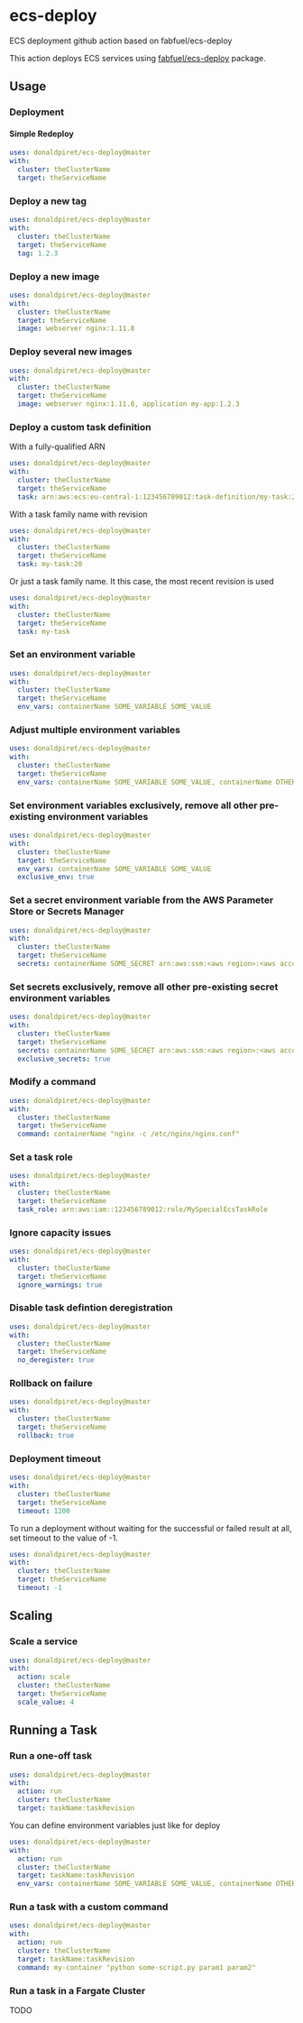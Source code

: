 # ecs-deploy
ECS deployment github action based on fabfuel/ecs-deploy

This action deploys ECS services using [fabfuel/ecs-deploy](https://github.com/fabfuel/ecs-deploy) package.

## Usage

### Deployment

#### Simple Redeploy

```yml
uses: donaldpiret/ecs-deploy@master
with:
  cluster: theClusterName
  target: theServiceName
```

### Deploy a new tag

```yml
uses: donaldpiret/ecs-deploy@master
with:
  cluster: theClusterName
  target: theServiceName
  tag: 1.2.3
 ```

### Deploy a new image

```yml
uses: donaldpiret/ecs-deploy@master
with:
  cluster: theClusterName
  target: theServiceName
  image: webserver nginx:1.11.8
 ```

### Deploy several new images

```yml
uses: donaldpiret/ecs-deploy@master
with:
  cluster: theClusterName
  target: theServiceName
  image: webserver nginx:1.11.8, application my-app:1.2.3
 ```

### Deploy a custom task definition

With a fully-qualified ARN

```yml
uses: donaldpiret/ecs-deploy@master
with:
  cluster: theClusterName
  target: theServiceName
  task: arn:aws:ecs:eu-central-1:123456789012:task-definition/my-task:20
 ```

With a task family name with revision

```yml
uses: donaldpiret/ecs-deploy@master
with:
  cluster: theClusterName
  target: theServiceName
  task: my-task:20
 ```

Or just a task family name. It this case, the most recent revision is used

```yml
uses: donaldpiret/ecs-deploy@master
with:
  cluster: theClusterName
  target: theServiceName
  task: my-task
 ```

### Set an environment variable

```yml
uses: donaldpiret/ecs-deploy@master
with:
  cluster: theClusterName
  target: theServiceName
  env_vars: containerName SOME_VARIABLE SOME_VALUE
 ```

### Adjust multiple environment variables

```yml
uses: donaldpiret/ecs-deploy@master
with:
  cluster: theClusterName
  target: theServiceName
  env_vars: containerName SOME_VARIABLE SOME_VALUE, containerName OTHER_VARIABLE OTHER_VALUE, appContainerName APP_VARIABLE APP_VALUE
 ```

### Set environment variables exclusively, remove all other pre-existing environment variables

```yml
uses: donaldpiret/ecs-deploy@master
with:
  cluster: theClusterName
  target: theServiceName
  env_vars: containerName SOME_VARIABLE SOME_VALUE
  exclusive_env: true
 ```

### Set a secret environment variable from the AWS Parameter Store or Secrets Manager

```yml
uses: donaldpiret/ecs-deploy@master
with:
  cluster: theClusterName
  target: theServiceName
  secrets: containerName SOME_SECRET arn:aws:ssm:<aws region>:<aws account id>:parameter/KEY_OF_SECRET_IN_PARAMETER_STORE
 ```

### Set secrets exclusively, remove all other pre-existing secret environment variables

```yml
uses: donaldpiret/ecs-deploy@master
with:
  cluster: theClusterName
  target: theServiceName
  secrets: containerName SOME_SECRET arn:aws:ssm:<aws region>:<aws account id>:parameter/KEY_OF_SECRET_IN_PARAMETER_STORE
  exclusive_secrets: true 
```

### Modify a command

```yml
uses: donaldpiret/ecs-deploy@master
with:
  cluster: theClusterName
  target: theServiceName
  command: containerName "nginx -c /etc/nginx/nginx.conf"
```

### Set a task role

```yml
uses: donaldpiret/ecs-deploy@master
with:
  cluster: theClusterName
  target: theServiceName
  task_role: arn:aws:iam::123456789012:role/MySpecialEcsTaskRole
```

### Ignore capacity issues

```yml
uses: donaldpiret/ecs-deploy@master
with:
  cluster: theClusterName
  target: theServiceName
  ignore_warnings: true
```

### Disable task defintion deregistration

```yml
uses: donaldpiret/ecs-deploy@master
with:
  cluster: theClusterName
  target: theServiceName
  no_deregister: true
```

### Rollback on failure

```yml
uses: donaldpiret/ecs-deploy@master
with:
  cluster: theClusterName
  target: theServiceName
  rollback: true
```

### Deployment timeout

```yml
uses: donaldpiret/ecs-deploy@master
with:
  cluster: theClusterName
  target: theServiceName
  timeout: 1200
```

To run a deployment without waiting for the successful or failed result at all, set timeout to the value of -1.


```yml
uses: donaldpiret/ecs-deploy@master
with:
  cluster: theClusterName
  target: theServiceName
  timeout: -1
```

## Scaling

### Scale a service

```yml
uses: donaldpiret/ecs-deploy@master
with:
  action: scale
  cluster: theClusterName
  target: theServiceName
  scale_value: 4
```

## Running a Task

### Run a one-off task

```yml
uses: donaldpiret/ecs-deploy@master
with:
  action: run
  cluster: theClusterName
  target: taskName:taskRevision
```

You can define environment variables just like for deploy

```yml
uses: donaldpiret/ecs-deploy@master
with:
  action: run
  cluster: theClusterName
  target: taskName:taskRevision
  env_vars: containerName SOME_VARIABLE SOME_VALUE, containerName OTHER_VARIABLE OTHER_VALUE, appContainerName APP_VARIABLE APP_VALUE
 ```

### Run a task with a custom command

```yml
uses: donaldpiret/ecs-deploy@master
with:
  action: run
  cluster: theClusterName
  target: taskName:taskRevision
  command: my-container "python some-script.py param1 param2"
```

### Run a task in a Fargate Cluster

TODO
